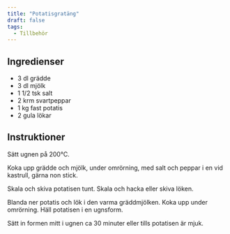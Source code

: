 ```yaml
---
title: "Potatisgratäng"
draft: false
tags:
  - Tillbehör
---
```


## Ingredienser
- 3 dl grädde
- 3 dl mjölk
- 1 1/2 tsk salt
- 2 krm svartpeppar
- 1 kg fast potatis
- 2  gula lökar

## Instruktioner
Sätt ugnen på 200°C.

Koka upp grädde och mjölk, under omrörning, med salt och peppar i en vid kastrull, gärna non stick.

Skala och skiva potatisen tunt. Skala och hacka eller skiva löken.

Blanda ner potatis och lök i den varma gräddmjölken. Koka upp under omrörning. Häll potatisen i en ugnsform.

Sätt in formen mitt i ugnen ca 30 minuter eller tills potatisen är mjuk.
